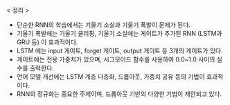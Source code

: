 < 정리 >
- 단순한 RNN의 학습에서는 기울기 소실과 기울기 폭발이 문제가 된다.
- 기울기 폭발에는 기울기 클리핑, 기울기 소실에는 게이트가 추가된 RNN (LSTM과 GRU 등) 이 효과적이다.
- LSTM 에는 input 게이트, forget 게이트, output 게이트 등 3개의 게이트가 있다.
- 게이트에는 전용 가중치가 있으며, 시그모이드 함수를 사용하여 0.0~1.0 사이의 실수를 출력한다.
- 언어 모델 개선에는 LSTM 계층 다층화, 드롭아웃, 가중치 공유 등의 기법이 효과적이다.
- RNN의 정규화는 중요한 주제이며, 드롭아웃 기반의 다양한 기법이 제안되고 있다.